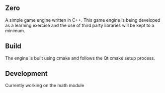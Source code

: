 ## Zero
A simple game engine written in C++. This game engine is being developed as a 
learning exercise and the use of third party libraries will be kept to a minimum. 

## Build
The engine is built using cmake and follows the Qt cmake setup process. 

## Development
Currently working on the math module
